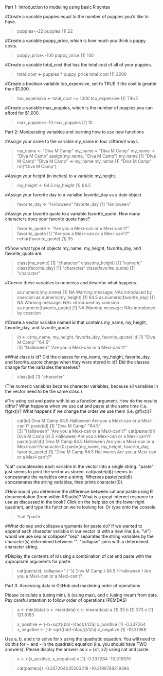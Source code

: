 Part 1: Introduction to modeling using basic R syntax

#Create a variable puppies equal to the number of puppies you’d like to have.
> puppies<-22
> puppies
[1] 22

#Create a variable puppy_price, which is how much you think a puppy costs.
> puppy_price<-100
> puppy_price
[1] 100

#Create a variable total_cost that has the total cost of all of your puppies.
> total_cost <- puppies * puppy_price
> total_cost
[1] 2200

#Create a boolean variable too_expensive, set to TRUE if the cost is greater than $1,000.
> too_expensive <- total_cost >= 1000
> too_expensive
[1] TRUE

#Create a variable max_puppies, which is the number of puppies you can afford for $1,000.
> max_puppies<-10
> max_puppies
[1] 10


Part 2: Manipulating variables and learning how to use new functions

#Assign your name to the variable my_name in four different ways.
> my_name <- "Diva M Camp"
> my_name = "Diva M Camp"
> my_name -> "Diva M Camp"
> assign(my_name, "Diva M Camp")
> my_name
 [1] "Diva M Camp"
> "Diva M Camp" -> my_name
> my_name
[1] "Diva M Camp"
> rm("Diva M Camp")

#Assign your height (in inches) to a variable my_height.
> my_height <- 64.5
> my_height
[1] 64.5

#Assign your favorite day to a varialbe favorite_day as a date object.
> favorite_day <- "Halloween"
> favorite_day
[1] "Halloween"

#Assign your favorite quote to a variable favorite_quote. How many characters does your favorite quote have?
> favorite_quote <- "Are you a Mexi-can or a Mexi-can't?"
> favorite_quote
[1] "Are you a Mexi-can or a Mexi-can't?"
> nchar(favorite_quote)
[1] 35

#Show what type of objects my_name, my_height, favorite_day, and favorite_quote are.
> class(my_name)
[1] "character"
> class(my_height)
[1] "numeric"
> class(favorite_day)
[1] "character"
> class(favorite_quote)
[1] "character"

#Coerce these variables to numerics and describe what happens.
> as.numeric(my_name)
[1] NA
Warning message:
NAs introduced by coercion 
> as.numeric(my_height)
[1] 64.5
> as.numeric(favorite_day)
[1] NA
Warning message:
NAs introduced by coercion 
> as.numeric(favorite_quote)
[1] NA
Warning message:
NAs introduced by coercion 

#Create a vector variable named id that contains my_name, my_height, favorite_day, and favorite_quote.
> id <- c(my_name, my_height, favorite_day, favorite_quote)
> id
[1] "Diva M Camp"                         "64.5"                               
[3] "Halloween"                           "Are you a Mexi-can or a Mexi-can't?"

#What class is id? Did the classes for my_name, my_height, favorite_day, and favorite_quote change when they were stored in id? Did the classes change for the variables themselves?
> class(id)
[1] "character"

(The numeric variables became character variables, because all variables in the vector need to be the same class.)

#Try using cat and paste with id as a function argument. How do the results differ? What happens when we use cat and paste at the same time (i.e. f(g(x)))? What happens if we change the order we use them (i.e. g(f(x)))?
> cat(id)
Diva M Camp 64.5 Halloween Are you a Mexi-can or a Mexi-can't?
> paste(id)
[1] "Diva M Camp"                         "64.5"                               
[3] "Halloween"                           "Are you a Mexi-can or a Mexi-can't?"
> cat(paste(id))
Diva M Camp 64.5 Halloween Are you a Mexi-can or a Mexi-can't?
> paste(cat(id))
Diva M Camp 64.5 Halloween Are you a Mexi-can or a Mexi-can't?character(0)
> paste(my_name, my_height, favorite_day, favorite_quote)
[1] "Diva M Camp 64.5 Halloween Are you a Mexi-can or a Mexi-can't?"

"cat" concatenates each variable in the vector into a single string. "paste" just seems to print the vector as stored. cat(paste(id)) seems to concatenate the variables onto a string. Whereas paste(cat(id)) concatenates the string variables, then prints character(0). 

#How would you determine the difference between cat and paste using R documentation (from within RStudio)? What is a great internet resource to use as discussed in the book?
Click on the help tab on the lower right quadrant, and type the function we're looking for. 
Or type onto the console. 
> ?cat
> ?paste

#What do sep and collapse arguments for paste do? If we wanted to append each character variable in our vector id with a new line (i.e. "\n") would we use sep or collapse?
"sep" separates the string variables by the character(s) determined between "". "collapse" joins with a determined character string. 

#Display the contents of id using a combination of cat and paste with the appropriate arguments for paste.
> cat(paste(id, collapse=" / "))
Diva M Camp / 64.5 / Halloween / Are you a Mexi-can or a Mexi-can't?


Part 3: Accessing data in GitHub and mastering order of operations

Please calculate a (using min), b (using max), and c (using mean) from data. Pay careful attention to follow order of operations (PEMDAS)

> a <- min(data)
> b <- max(data)
> c <- mean(data)
> a
[1] 35
> b
[1] 373
> c
[1] 121.8183

> x_positive <- (-b+sqrt((b*b)-(4*a*c)))/(2*a)
> x_positive
[1] -0.337264
> x_negative <- (-b-sqrt((b*b)-(4*a*c)))/(2*a)
> x_negative
[1] -10.31988

Use a, b, and c to solve for x using the quadratic equation. You will need to do this for + and - in the quadratic equation (i.e. you should have TWO answers). Please display the answer as x = {x1, x2} using cat and paste.

> x <- c(x_positive, x_negative)
> x
[1]  -0.337264 -10.319879

> cat(paste(x))
-0.337264035203218 -10.3198788219396

